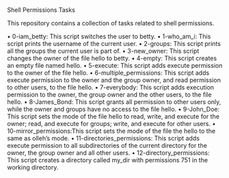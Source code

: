Shell Permissions Tasks

This repository contains a collection of tasks related to shell permissions.

• 0-iam_betty: This script switches the user to betty.
• 1-who_am_i: This script prints the username of the current user.
• 2-groups: This script prints all the groups the current user is part of.
• 3-new_owner: This script changes the  owner of the file hello to betty.
• 4-empty: This script creates an  empty file named hello.
• 5-execute: This script adds execute permission to the owner of the file hello.
• 6-multiple_permissions: This script adds execute permission to the owner and the group owner, and read permission to other users, to the file hello.
• 7-everybody: This script adds execution permission to the owner, the group owner and the other users, to the file hello.
• 8-James_Bond: This script grants all permission to other users only, while the owner and groups have no access to the file hello.
• 9-John_Doe: This script sets the mode of the file hello to read, write, and execute for the owner; read, and execute for groups; write, and execute for other users.
• 10-mirror_permissions:This script sets the mode of the file the hello to the same as olleh’s mode.
• 11-directories_permissions: This script adds execute permission to all subdirectories of the current directory for the owner, the group owner and all other users.
• 12-directory_permissions: This script creates a directory called my_dir with permissions 751 in the working directory.